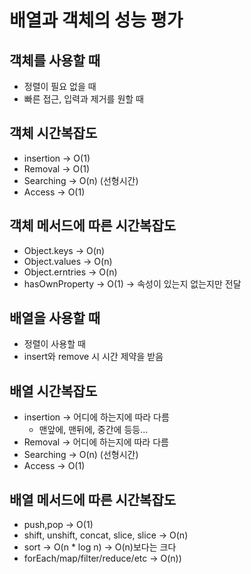 # 배열과 객체의 성능 평가

## 객체를 사용할 때

- 정렬이 필요 없을 때
- 빠른 접근, 입력과 제거를 원할 때

## 객체 시간복잡도

- insertion -> O(1)
- Removal -> O(1)
- Searching -> O(n) (선형시간)
- Access -> O(1)

## 객체 메서드에 따른 시간복잡도

- Object.keys -> O(n)
- Object.values -> O(n)
- Object.erntries -> O(n)
- hasOwnProperty -> O(1) -> 속성이 있는지 없는지만 전달

## 배열을 사용할 때

- 정렬이 사용할 때
- insert와 remove 시 시간 제약을 받음

## 배열 시간복잡도

- insertion -> 어디에 하는지에 따라 다름
  - 맨앞에, 맨뒤에, 중간에 등등...
- Removal -> 어디에 하는지에 따라 다름
- Searching -> O(n) (선형시간)
- Access -> O(1)

## 배열 메서드에 따른 시간복잡도

- push,pop -> O(1)
- shift, unshift, concat, slice, slice -> O(n)
- sort -> O(n \* log n) -> O(n)보다는 크다
- forEach/map/filter/reduce/etc -> O(n))
